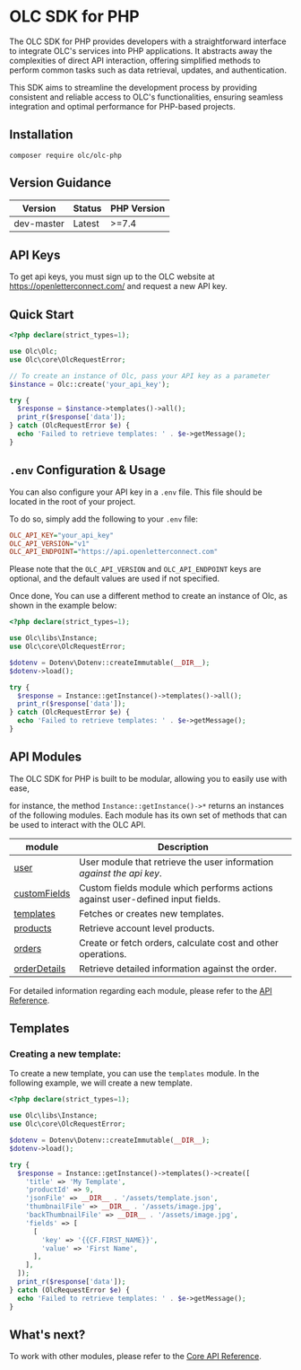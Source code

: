# OLC SDK for PHP

The OLC SDK for PHP provides developers with a straightforward interface to
integrate OLC's services into PHP applications. It abstracts away the complexities
of direct API interaction, offering simplified methods to perform common tasks
such as data retrieval, updates, and authentication.

This SDK aims to streamline the development process by providing consistent and
reliable access to OLC's functionalities, ensuring seamless integration and optimal
performance for PHP-based projects.

## Installation
```shell
composer require olc/olc-php
```

## Version Guidance

| Version    | Status | PHP Version |
|------------|--------|-------------|
| dev-master | Latest | &gt;=7.4    |


## API Keys
To get api keys, you must sign up to the OLC website at https://openletterconnect.com/ and
request a new API key.

## Quick Start

```php
<?php declare(strict_types=1);

use Olc\Olc;
use Olc\core\OlcRequestError;

// To create an instance of Olc, pass your API key as a parameter
$instance = Olc::create('your_api_key');

try {
  $response = $instance->templates()->all();
  print_r($response['data']);
} catch (OlcRequestError $e) {
  echo 'Failed to retrieve templates: ' . $e->getMessage();
}
```

## `.env` Configuration &amp; Usage
You can also configure your API key in a `.env` file. This file should be located in
the root of your project.

To do so, simply add the following to your `.env` file:
```ini
OLC_API_KEY="your_api_key"
OLC_API_VERSION="v1"
OLC_API_ENDPOINT="https://api.openletterconnect.com"
```
Please note that the `OLC_API_VERSION` and `OLC_API_ENDPOINT` keys are optional, and
the default values are used if not specified.

Once done, You can use a different method to create an instance of Olc, as shown in the
example below:

```php
<?php declare(strict_types=1);

use Olc\libs\Instance;
use Olc\core\OlcRequestError;

$dotenv = Dotenv\Dotenv::createImmutable(__DIR__);
$dotenv->load();

try {
  $response = Instance::getInstance()->templates()->all();
  print_r($response['data']);
} catch (OlcRequestError $e) {
  echo 'Failed to retrieve templates: ' . $e->getMessage();
}
```

## API Modules
The OLC SDK for PHP is built to be modular, allowing you to easily use with ease,

for instance, the method `Instance::getInstance()->*` returns an instances of the following modules. 
Each module has its own set of methods that can be used to interact with the OLC API.

| module                                                                                               | Description                                                                    |
|------------------------------------------------------------------------------------------------------|--------------------------------------------------------------------------------|
| [user](https://open-letter-marketing.github.io/php-sdk/classes/Olc-api-UserApi.html)                 | User module that retrieve the user information *against the api key*.          |
| [customFields](https://open-letter-marketing.github.io/php-sdk/classes/Olc-api-CustomFieldsApi.html) | Custom fields module which performs actions against user-defined input fields. |
| [templates](https://open-letter-marketing.github.io/php-sdk/classes/Olc-api-TemplatesApi.html)       | Fetches or creates new templates.                                              |
| [products](https://open-letter-marketing.github.io/php-sdk/classes/Olc-api-ProductApi.html)          | Retrieve account level products.                                               |
| [orders](https://open-letter-marketing.github.io/php-sdk/classes/Olc-api-OrdersApi.html)             | Create or fetch orders, calculate cost and other operations.                   |
| [orderDetails](https://open-letter-marketing.github.io/php-sdk/classes/Olc-api-OrderDetailsApi.html) | Retrieve detailed information against the order.                               |

For detailed information regarding each module, please refer to the [API Reference](https://open-letter-marketing.github.io/php-sdk/).

## Templates

### Creating a new template:
To create a new template, you can use the `templates` module. In the following example, we will create a new template.
```php
<?php declare(strict_types=1);

use Olc\libs\Instance;
use Olc\core\OlcRequestError;

$dotenv = Dotenv\Dotenv::createImmutable(__DIR__);
$dotenv->load();

try {
  $response = Instance::getInstance()->templates()->create([
    'title' => 'My Template',
    'productId' => 9,
    'jsonFile' => __DIR__ . '/assets/template.json',
    'thumbnailFile' => __DIR__ . '/assets/image.jpg',
    'backThumbnailFile' => __DIR__ . '/assets/image.jpg',
    'fields' => [
      [
        'key' => '{{CF.FIRST_NAME}}',
        'value' => 'First Name',
      ],
    ],
  ]);
  print_r($response['data']);
} catch (OlcRequestError $e) {
  echo 'Failed to retrieve templates: ' . $e->getMessage();
}
```

## What's next?
To work with other modules, please refer to the [Core API Reference](https://open-letter-marketing.github.io/php-sdk/classes/Olc-core-OlcInstance.html#method_templates).
